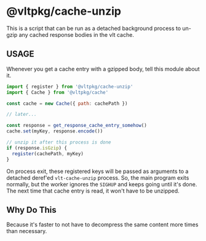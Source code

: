 # @vltpkg/cache-unzip

This is a script that can be run as a detached background process
to un-gzip any cached response bodies in the vlt cache.

## USAGE

Whenever you get a cache entry with a gzipped body, tell this
module about it.

```js
import { register } from '@vltpkg/cache-unzip'
import { Cache } from '@vltpkg/cache'

const cache = new Cache({ path: cachePath })

// later...

const response = get_response_cache_entry_somehow()
cache.set(myKey, response.encode())

// unzip it after this process is done
if (response.isGzip) {
  register(cachePath, myKey)
}
```

On process exit, these registered keys will be passed as
arguments to a detached deref'ed `vlt-cache-unzip` process. So,
the main program exits normally, but the worker ignores the
`SIGHUP` and keeps going until it's done. The next time that
cache entry is read, it won't have to be unzipped.

## Why Do This

Because it's faster to not have to decompress the same content
more times than necessary.
